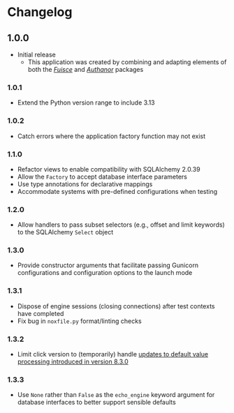 # Changelog


## 1.0.0

- Initial release
  - This application was created by combining and adapting elements of both the [_Fuisce_](https://github.com/mitchnegus/fuisce/blob/main/CHANGELOG.md) and [_Authanor_](https://github.com/mitchnegus/authanor/blob/main/CHANGELOG.md) packages

### 1.0.1

- Extend the Python version range to include 3.13

### 1.0.2

- Catch errors where the application factory function may not exist

### 1.1.0

- Refactor views to enable compatibility with SQLAlchemy 2.0.39
- Allow the `Factory` to accept database interface parameters
- Use type annotations for declarative mappings
- Accommodate systems with pre-defined configurations when testing

### 1.2.0

- Allow handlers to pass subset selectors (e.g., offset and limit keywords) to the SQLAlchemy `Select` object

### 1.3.0

- Provide constructor arguments that facilitate passing Gunicorn configurations and configuration options to the launch mode

### 1.3.1

- Dispose of engine sessions (closing connections) after test contexts have completed
- Fix bug in `noxfile.py` format/linting checks

### 1.3.2

- Limit click version to (temporarily) handle [updates to default value processing introduced in version 8.3.0](https://github.com/pallets/click/blob/main/CHANGES.rst#version-830)

### 1.3.3

- Use `None` rather than `False` as the `echo_engine` keyword argument for database interfaces to better support sensible defaults

